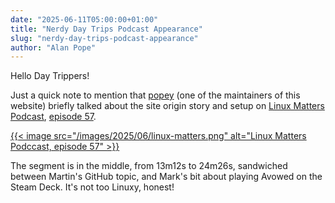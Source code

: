 ```yaml
---
date: "2025-06-11T05:00:00+01:00"
title: "Nerdy Day Trips Podcast Appearance"
slug: "nerdy-day-trips-podcast-appearance"
author: "Alan Pope"
---
```


Hello Day Trippers!

Just a quick note to mention that [popey](https://popey.me) (one of the maintainers of this website) briefly talked about the site origin story and setup on [Linux Matters Podcast](https://linuxmatters.sh), [episode 57](https://linuxmatters.sh/57/).

[{{< image
src="/images/2025/06/linux-matters.png"
alt="Linux Matters Podccast, episode 57" >}}](https://linuxmatters.sh/57/)

The segment is in the middle, from 13m12s to 24m26s, sandwiched between Martin's GitHub topic, and Mark's bit about playing Avowed on the Steam Deck. It's not too Linuxy, honest!